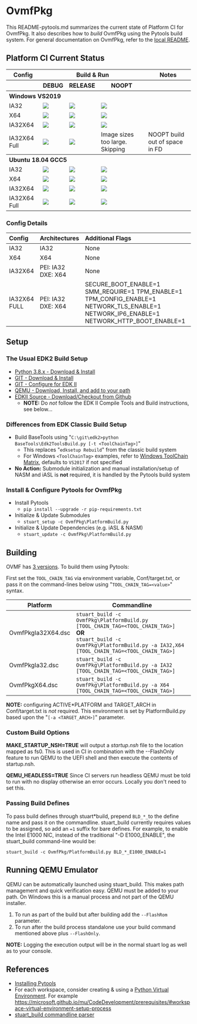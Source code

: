 # OvmfPkg

This README-pytools.md summarizes the current state of Platform CI for OvmfPkg.
It also describes how to _build_ OvmfPkg using the Pytools build system.
For general documentation on OvmfPkg, refer to the [local README](./README).

## Platform CI Current Status

<table>
  <tr>
    <th>Config</th>
    <th colspan="3">Build & Run</th>
    <th>Notes</th>
  </tr>
  <tr>
    <th></th>
    <th>DEBUG</th>
    <th>RELEASE</th>
    <th>NOOPT</th>
    <th></th>
  </tr>
  <tr>
    <th colspan="5" align="left">
    Windows VS2019
    </th>
  </tr>
  <tr>
    <td>IA32</td>
    <td>
      <a  href="https://dev.azure.com/tianocore/edk2-ci-play/_build/latest?definitionId=38&branchName=master">
      <img src="https://dev.azure.com/tianocore/edk2-ci-play/_apis/build/status/OVMF/OVMF%20Windows%20VS2019?branchName=master&jobName=Platform_CI&configuration=Platform_CI%20OVMF_IA32_DEBUG"/></a>
    </td>
    <td>
      <a  href="https://dev.azure.com/tianocore/edk2-ci-play/_build/latest?definitionId=38&branchName=master">
      <img src="https://dev.azure.com/tianocore/edk2-ci-play/_apis/build/status/OVMF/OVMF%20Windows%20VS2019?branchName=master&jobName=Platform_CI&configuration=Platform_CI%20OVMF_IA32_RELEASE"/></a>
    </td>
    <td>
      <a  href="https://dev.azure.com/tianocore/edk2-ci-play/_build/latest?definitionId=38&branchName=master">
      <img src="https://dev.azure.com/tianocore/edk2-ci-play/_apis/build/status/OVMF/OVMF%20Windows%20VS2019?branchName=master&jobName=Platform_CI&configuration=Platform_CI%20OVMF_IA32_NOOPT"/></a>
    </td>
    <td></td>
  </tr>
  <tr>
    <td>X64</td>
    <td>
      <a  href="https://dev.azure.com/tianocore/edk2-ci-play/_build/latest?definitionId=38&branchName=master">
      <img src="https://dev.azure.com/tianocore/edk2-ci-play/_apis/build/status/OVMF/OVMF%20Windows%20VS2019?branchName=master&jobName=Platform_CI&configuration=Platform_CI%20OVMF_X64_DEBUG"/></a>
    </td>
    <td>
      <a  href="https://dev.azure.com/tianocore/edk2-ci-play/_build/latest?definitionId=38&branchName=master">
      <img src="https://dev.azure.com/tianocore/edk2-ci-play/_apis/build/status/OVMF/OVMF%20Windows%20VS2019?branchName=master&jobName=Platform_CI&configuration=Platform_CI%20OVMF_X64_RELEASE"/></a>
    </td>
    <td>
      <a  href="https://dev.azure.com/tianocore/edk2-ci-play/_build/latest?definitionId=38&branchName=master">
      <img src="https://dev.azure.com/tianocore/edk2-ci-play/_apis/build/status/OVMF/OVMF%20Windows%20VS2019?branchName=master&jobName=Platform_CI&configuration=Platform_CI%20OVMF_X64_NOOPT"/></a>
    </td>
    <td></td>
  </tr>
  <tr>
    <td>IA32X64</td>
    <td>
      <a  href="https://dev.azure.com/tianocore/edk2-ci-play/_build/latest?definitionId=38&branchName=master">
      <img src="https://dev.azure.com/tianocore/edk2-ci-play/_apis/build/status/OVMF/OVMF%20Windows%20VS2019?branchName=master&jobName=Platform_CI&configuration=Platform_CI%20OVMF_IA32X64_DEBUG"/></a>
    </td>
    <td>
      <a  href="https://dev.azure.com/tianocore/edk2-ci-play/_build/latest?definitionId=38&branchName=master">
      <img src="https://dev.azure.com/tianocore/edk2-ci-play/_apis/build/status/OVMF/OVMF%20Windows%20VS2019?branchName=master&jobName=Platform_CI&configuration=Platform_CI%20OVMF_IA32X64_RELEASE"/></a>
    </td>
    <td>
      <a  href="https://dev.azure.com/tianocore/edk2-ci-play/_build/latest?definitionId=38&branchName=master">
      <img src="https://dev.azure.com/tianocore/edk2-ci-play/_apis/build/status/OVMF/OVMF%20Windows%20VS2019?branchName=master&jobName=Platform_CI&configuration=Platform_CI%20OVMF_IA32X64_NOOPT"/></a>
    </td>
    <td></td>
  </tr>
  <tr>
    <td>IA32X64 Full</td>
    <td>
      <a  href="https://dev.azure.com/tianocore/edk2-ci-play/_build/latest?definitionId=38&branchName=master">
      <img src="https://dev.azure.com/tianocore/edk2-ci-play/_apis/build/status/OVMF/OVMF%20Windows%20VS2019?branchName=master&jobName=Platform_CI&configuration=Platform_CI%20OVMF_IA32X64_FULL_DEBUG"/></a>
    </td>
    <td>
      <a  href="https://dev.azure.com/tianocore/edk2-ci-play/_build/latest?definitionId=38&branchName=master">
      <img src="https://dev.azure.com/tianocore/edk2-ci-play/_apis/build/status/OVMF/OVMF%20Windows%20VS2019?branchName=master&jobName=Platform_CI&configuration=Platform_CI%20OVMF_IA32X64_FULL_RELEASE"/></a>
    </td>
    <td>
      Image sizes too large.  Skipping
    </td>
    <td>NOOPT build out of space in FD</td>
  </tr>
  <tr>
    <th colspan="5" align="left">
    Ubuntu 18.04 GCC5
    </th>
  </tr>
  <tr>
    <td>IA32</td>
    <td>
      <a  href="https://dev.azure.com/tianocore/edk2-ci-play/_build/latest?definitionId=37&branchName=master">
      <img src="https://dev.azure.com/tianocore/edk2-ci-play/_apis/build/status/OVMF/OVMF%20Ubuntu%20GCC5?branchName=master&jobName=Platform_CI&configuration=Platform_CI%20OVMF_IA32_DEBUG"/></a>
    </td>
    <td>
      <a  href="https://dev.azure.com/tianocore/edk2-ci-play/_build/latest?definitionId=37&branchName=master">
      <img src="https://dev.azure.com/tianocore/edk2-ci-play/_apis/build/status/OVMF/OVMF%20Ubuntu%20GCC5?branchName=master&jobName=Platform_CI&configuration=Platform_CI%20OVMF_IA32_RELEASE"/></a>
    </td>
    <td>
      <a  href="https://dev.azure.com/tianocore/edk2-ci-play/_build/latest?definitionId=37&branchName=master">
      <img src="https://dev.azure.com/tianocore/edk2-ci-play/_apis/build/status/OVMF/OVMF%20Ubuntu%20GCC5?branchName=master&jobName=Platform_CI&configuration=Platform_CI%20OVMF_IA32_NOOPT"/></a>
    </td>
    <td></td>
  </tr>
  <tr>
    <td>X64</td>
    <td>
      <a  href="https://dev.azure.com/tianocore/edk2-ci-play/_build/latest?definitionId=37&branchName=master">
      <img src="https://dev.azure.com/tianocore/edk2-ci-play/_apis/build/status/OVMF/OVMF%20Ubuntu%20GCC5?branchName=master&jobName=Platform_CI&configuration=Platform_CI%20OVMF_X64_DEBUG"/></a>
    </td>
    <td>
      <a  href="https://dev.azure.com/tianocore/edk2-ci-play/_build/latest?definitionId=37&branchName=master">
      <img src="https://dev.azure.com/tianocore/edk2-ci-play/_apis/build/status/OVMF/OVMF%20Ubuntu%20GCC5?branchName=master&jobName=Platform_CI&configuration=Platform_CI%20OVMF_X64_RELEASE"/></a>
    </td>
    <td>
      <a  href="https://dev.azure.com/tianocore/edk2-ci-play/_build/latest?definitionId=37&branchName=master">
      <img src="https://dev.azure.com/tianocore/edk2-ci-play/_apis/build/status/OVMF/OVMF%20Ubuntu%20GCC5?branchName=master&jobName=Platform_CI&configuration=Platform_CI%20OVMF_X64_NOOPT"/></a>
    </td>
    <td></td>
  </tr>
  <tr>
    <td>IA32X64</td>
    <td>
      <a  href="https://dev.azure.com/tianocore/edk2-ci-play/_build/latest?definitionId=37&branchName=master">
      <img src="https://dev.azure.com/tianocore/edk2-ci-play/_apis/build/status/OVMF/OVMF%20Ubuntu%20GCC5?branchName=master&jobName=Platform_CI&configuration=Platform_CI%20OVMF_IA32X64_DEBUG"/></a>
    </td>
    <td>
      <a  href="https://dev.azure.com/tianocore/edk2-ci-play/_build/latest?definitionId=37&branchName=master">
      <img src="https://dev.azure.com/tianocore/edk2-ci-play/_apis/build/status/OVMF/OVMF%20Ubuntu%20GCC5?branchName=master&jobName=Platform_CI&configuration=Platform_CI%20OVMF_IA32X64_RELEASE"/></a>
    </td>
    <td>
      <a  href="https://dev.azure.com/tianocore/edk2-ci-play/_build/latest?definitionId=37&branchName=master">
      <img src="https://dev.azure.com/tianocore/edk2-ci-play/_apis/build/status/OVMF/OVMF%20Ubuntu%20GCC5?branchName=master&jobName=Platform_CI&configuration=Platform_CI%20OVMF_IA32X64_NOOPT"/></a>
    </td>
    <td></td>
  </tr>
  <tr>
    <td>IA32X64 Full</td>
    <td>
      <a  href="https://dev.azure.com/tianocore/edk2-ci-play/_build/latest?definitionId=37&branchName=master">
      <img src="https://dev.azure.com/tianocore/edk2-ci-play/_apis/build/status/OVMF/OVMF%20Ubuntu%20GCC5?branchName=master&jobName=Platform_CI&configuration=Platform_CI%20OVMF_IA32X64_FULL_DEBUG"/></a>
    </td>
    <td>
      <a  href="https://dev.azure.com/tianocore/edk2-ci-play/_build/latest?definitionId=37&branchName=master">
      <img src="https://dev.azure.com/tianocore/edk2-ci-play/_apis/build/status/OVMF/OVMF%20Ubuntu%20GCC5?branchName=master&jobName=Platform_CI&configuration=Platform_CI%20OVMF_IA32X64_FULL_RELEASE"/></a>
    </td>
    <td>
      <a  href="https://dev.azure.com/tianocore/edk2-ci-play/_build/latest?definitionId=37&branchName=master">
      <img src="https://dev.azure.com/tianocore/edk2-ci-play/_apis/build/status/OVMF/OVMF%20Ubuntu%20GCC5?branchName=master&jobName=Platform_CI&configuration=Platform_CI%20OVMF_IA32X64_FULL_NOOPT"/></a>
    </td>
    <td></td>
  </tr>
</table>

### Config Details

| Config       | Architectures      |Additional Flags |
| :----        | :-----             | :----           |
| IA32         | IA32               | None            |
| X64          | X64                | None            |
| IA32X64      | PEI: IA32 DXE: X64 | None            |
| IA32X64 FULL | PEI: IA32 DXE: X64 | SECURE_BOOT_ENABLE=1 SMM_REQUIRE=1 TPM_ENABLE=1 TPM_CONFIG_ENABLE=1 NETWORK_TLS_ENABLE=1 NETWORK_IP6_ENABLE=1 NETWORK_HTTP_BOOT_ENABLE=1 |

## Setup

### The Usual EDK2 Build Setup

- [Python 3.8.x - Download & Install](https://www.python.org/downloads/)
- [GIT - Download & Install](https://git-scm.com/download/)
- [GIT - Configure for EDK II](https://github.com/tianocore/tianocore.github.io/wiki/Windows-systems#github-help)
- [QEMU - Download, Install, and add to your path](https://www.qemu.org/download/)
- [EDKII Source - Download/Checkout from Github](https://github.com/tianocore/tianocore.github.io/wiki/Windows-systems#download)
  - **NOTE:** Do _not_ follow the EDK II Compile Tools and Build instructions, see below...

### Differences from EDK Classic Build Setup

- Build BaseTools using "`C:\git\edk2>python BaseTools\Edk2ToolsBuild.py [-t <ToolChainTag>]`"
  - This replaces "`edksetup Rebuild`" from the classic build system
  - For Windows `<ToolChainTag>` examples, refer to [Windows ToolChain Matrix](https://github.com/tianocore/tianocore.github.io/wiki/Windows-systems-ToolChain-Matrix), defaults to `VS2017` if not specified
- **No Action:** Submodule initialization and manual installation/setup of NASM and iASL is **not** required, it is handled by the Pytools build system

### Install & Configure Pytools for OvmfPkg

- Install Pytools
  - `pip install --upgrade -r pip-requirements.txt`
- Initialize & Update Submodules
  - `stuart_setup -c OvmfPkg\PlatformBuild.py`
- Initialize & Update Dependencies (e.g. iASL & NASM)
  - `stuart_update -c OvmfPkg\PlatformBuild.py`

## Building

OVMF has [3 versions](https://github.com/tianocore/tianocore.github.io/wiki/How-to-build-OVMF#choosing-which-version-of-ovmf-to-build). To build them using Pytools:

First set the `TOOL_CHAIN_TAG` via environment variable, Conf/target.txt, or pass it on the command-lines below using "`TOOL_CHAIN_TAG=<value>`" syntax.

| Platform           | Commandline                                                                                                                                                                        |
| ------------------ | ---------------------------------------------------------------------------------------------------------------------------------------------------------------------------------- |
| OvmfPkgIa32X64.dsc | `stuart_build -c OvmfPkg\PlatformBuild.py [TOOL_CHAIN_TAG=<TOOL_CHAIN_TAG>]`<BR>**OR**<BR>`stuart_build -c OvmfPkg\PlatformBuild.py -a IA32,X64 [TOOL_CHAIN_TAG=<TOOL_CHAIN_TAG>]` |
| OvmfPkgIa32.dsc    | `stuart_build -c OvmfPkg\PlatformBuild.py -a IA32 [TOOL_CHAIN_TAG=<TOOL_CHAIN_TAG>]`                                                                                               |
| OvmfPkgX64.dsc     | `stuart_build -c OvmfPkg\PlatformBuild.py -a X64 [TOOL_CHAIN_TAG=<TOOL_CHAIN_TAG>]`                                                                                                |

**NOTE:** configuring ACTIVE*PLATFORM and TARGET_ARCH in Conf/target.txt is *not* required. This environment is set by PlatformBuild.py based upon the "`[-a <TARGET_ARCH>]`" parameter.

### Custom Build Options

**MAKE_STARTUP_NSH=TRUE** will output a _startup.nsh_ file to the location mapped as fs0. This is used in CI in combination with the --FlashOnly feature to run QEMU to the UEFI shell and then execute the contents of startup.nsh.

**QEMU_HEADLESS=TRUE** Since CI servers run headless QEMU must be told to run with no display otherwise an error occurs. Locally you don't need to set this.

### Passing Build Defines

To pass build defines through stuart*build, prepend `BLD_*_`to the define name and pass it on the commandline. stuart_build currently requires values to be assigned, so add an `=1` suffix for bare defines.
For example, to enable the Intel E1000 NIC, instead of the traditional "-D E1000_ENABLE", the stuart_build command-line would be:

`stuart_build -c OvmfPkg/PlatformBuild.py BLD_*_E1000_ENABLE=1`

## Running QEMU Emulator

QEMU can be automatically launched using stuart_build.  This makes path management and quick verification easy.
QEMU must be added to your path.  On Windows this is a manual process and not part of the QEMU installer.

1. To run as part of the build but after building add the `--FlashRom` parameter.
2. To run after the build process standalone use your build command mentioned above plus `--FlashOnly`.

**NOTE:** Logging the execution output will be in the normal stuart log as well as to your console.

## References

- [Installing Pytools](https://github.com/tianocore/edk2-pytool-extensions/blob/master/docs/using.md#installing)
- For each workspace, consider creating & using a [Python Virtual Environment](https://docs.python.org/3/library/venv.html). For example <https://microsoft.github.io/mu/CodeDevelopment/prerequisites/#workspace-virtual-environment-setup-process>
- [stuart_build commandline parser](https://github.com/tianocore/edk2-pytool-extensions/blob/56f6a7aee09995c2f22da4765e8b0a29c1cbf5de/edk2toolext/edk2_invocable.py#L109)

